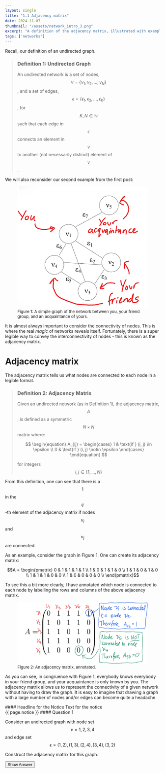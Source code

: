 ```yaml
---
layout: single
title: "1.1 Adjacency matrix"
date: 2024-11-07
thumbnail: "/assets/network_intro_3.png"
excerpt: "A definition of the adjacency matrix, illustrated with examples."
tags: ['networks']
---
```


<script src="https://polyfill.io/v3/polyfill.min.js?features=es6"></script>
<script id="MathJax-script" async src="https://cdn.jsdelivr.net/npm/mathjax@3/es5/tex-mml-chtml.js"></script>
<script type="text/javascript" async
  src="https://cdnjs.cloudflare.com/ajax/libs/mathjax/2.7.7/MathJax.js?config=TeX-MML-AM_CHTML">
</script>

Recall, our definition of an undirected graph.

> ### Definition 1: Undirected Graph
> An undirected network is a set of nodes, $$\nu = \{\nu_1, \nu_2, \ldots, \nu_N\}$$, and a set of edges, $$\epsilon = \{\epsilon_1, \epsilon_2, \ldots, \epsilon_K\}$$, for $$K, N \in \mathbb{N}$$ such that each edge in $$\epsilon$$ connects an element in $$\nu$$ to another (not necessarily distinct) element of $$\nu$$.

We will also reconsider our second example from the first post:

<figure>
  <img src="/assets/network_intro_2.png" alt="A simple graph of the network between you, your friend group, and an acquaintance of yours." title="A simple graph of the network between you, your friend group, and an acquaintance of yours." style="width=50%;">
  <figcaption style="font-size: small;">Figure 1: A simple graph of the network between you, your friend group, and an acquaintance of yours. </figcaption>
</figure>

It is almost always important to consider the connectivity of nodes. This is where the real *magic* of networks reveals itself. Fortunately, there is a super legible way to convey the interconnectivity of nodes - this is known as the adjacency matrix.


# Adjacency matrix

The adjacency matrix tells us what nodes are connected to each node in a legible format.

> ### Definition 2: Adjacency Matrix
> Given an undirected network (as in Definition 1), the adjacency matrix, $$A$$, is defined as a symmetric $$N \times N$$ matrix where:
> 
> $$
> \begin{equation}
>     A_{ij} = \begin{cases}
>     1 & \text{if } (i, j) \in \epsilon \\
>     0 & \text{if } (i, j) \notin \epsilon
>     \end{cases}
> \end{equation}
> $$
> 
> for integers $$i, j \in \left\{1, \ldots, N \right\}$$

From this definition, one can see that there is a $$1$$ in the $$ij$$-th element of the adjacency matrix if nodes $$\nu_i$$ and $$\nu_j$$ are connected. 

As an example, consider the graph in Figure 1. One can create its adjacency matrix:

$$A = \begin{pmatrix}
0 & 1 & 1 & 1 & 1 \\
1 & 0 & 1 & 1 & 0 \\
1 & 1 & 0 & 1 & 0 \\
1 & 1 & 1 & 0  & 0 \\
1 & 0 & 0 & 0 & 0 \\
\end{pmatrix}$$

To see this a bit more clearly, I have annotated which node is connected to each node by labelling the rows and columns of the above adjacency matrix.

<figure>
  <img src="/assets/network_intro_3.png" alt="An adjacency matrix, annotated." title="An adjacency matrix, annotated." style="width=50%;">
  <figcaption style="font-size: small;">Figure 2: An adjacency matrix, annotated. </figcaption>
</figure>

As you can see, in congruence with Figure 1, everybody knows everybody in your friend group, and your acquaintance is only known by you. The adjacency matrix allows us to represent the connectivity of a given network without having to draw the graph. It is easy to imagine that drawing a graph with a large number of nodes and/or edges can become quite a headache.

<div class="notice" markdown="1">
#### Headline for the Notice
Text for the notice
</div>

<div class="notice--info"> {{ page.notice }} 
#### Question 1 
  
Consider an undirected graph with node set $$\nu = {1, 2, 3, 4}$$ and edge set $$\epsilon = {(1, 2), (1, 3), (2, 4), (3, 4), (3, 2)}$$

Construct the adjacency matrix for this graph.
</div>

<!-- Button and hidden answer -->
<button id="reveal-answer-btn">Show Answer</button>
<div id="answer" style="display: none;">
List the Nodes:

Nodes: 1, 2, 3, 4

Create an Empty Adjacency Matrix:

The matrix will have a size of 4x4 (since there are 4 nodes).
$$
    0 0 0 0
    0 0 0 0
    0 0 0 0
    0 0 0 0
$$

Fill in the Matrix Based on the Edges:

For each edge, place a 1 in the corresponding row and column. We know that nodes 1 and 2 are connected. Hence,

$$
   0 1 0 0
   1 0 0 0
   0 0 0 0
   0 0 0 0
$$

Now, fill in the rest of the matrix by reading across the edge list. You should end up with this:

$$
   0 1 1 0
   1 0 1 1
   1 1 0 1
   0 1 1 0
$$

This matrix represents the connections between nodes in the graph. Each 1 indicates an edge between two nodes, while 0 indicates no edge.
</div>

<script>
document.getElementById('reveal-answer-btn').addEventListener('click', function() {
  var answer = document.getElementById('answer');
  if (answer.style.display === 'none') {
    answer.style.display = 'block';
    this.textContent = 'Hide Answer';
  } else {
    answer.style.display = 'none';
    this.textContent = 'Show Answer';
  }
});
</script>


